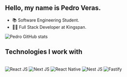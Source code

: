 ## Hello, my name is Pedro Veras.

- :books: Software Engineering Student.
- 👨‍💻 Full Stack Developer at Kingspan.

![Pedro GitHub stats](https://github-readme-stats.vercel.app/api?username=PedroVeras18&show_icons=true&theme=dracula&count_private=true)

## Technologies I work with

<div style="display: inline_block"><br />
  <img align="center" alt="React JS" src="https://img.shields.io/badge/React-20232A?style=for-the-badge&logo=react&logoColor=61DAFB" />
      <img align="center" alt="Next JS" src="https://img.shields.io/badge/Next-black?style=for-the-badge&logo=next.js&logoColor=white" />
        <img align="center" alt="React Native" src="https://img.shields.io/badge/react_native-%2320232a.svg?style=for-the-badge&logo=react&logoColor=%2361DAFB" />
          <img align="center" alt="Nest JS" src="https://img.shields.io/badge/nestjs-%23E0234E.svg?style=for-the-badge&logo=nestjs&logoColor=white" />
            <img align="center" alt="Fastify" src="https://img.shields.io/badge/fastify-%23000000.svg?style=for-the-badge&logo=fastify&logoColor=white" />
</div>
